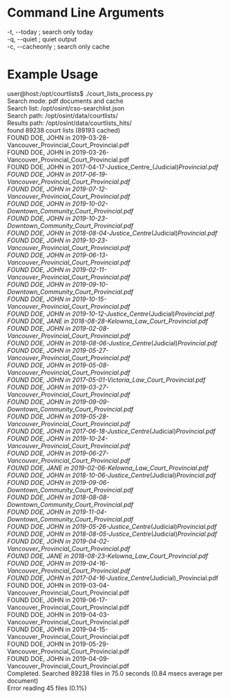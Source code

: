 # Command Line Arguments #

-t, --today ; search only today  
-q, --quiet ; quiet output  
-c, --cacheonly ; search only cache  

# Example Usage #

user@host:/opt/courtlists$ ./court_lists_process.py  
Search mode: pdf   documents and cache  
Search list: /opt/osint/cso-searchlist.json  
Search path: /opt/osint/data/courtlists/  
Results path: /opt/osint/data/courtlists_hits/  
found 89238 court lists (89193 cached)  
FOUND DOE, JOHN in 2019-03-28-Vancouver_Provincial_Court_Provincial.pdf  
FOUND DOE, JOHN in 2019-03-26-Vancouver_Provincial_Court_Provincial.pdf  
FOUND DOE, JOHN in 2017-04-17-Justice_Centre_(Judicial)_Provincial.pdf  
FOUND DOE, JOHN in 2017-06-19-Vancouver_Provincial_Court_Provincial.pdf  
FOUND DOE, JOHN in 2019-07-12-Vancouver_Provincial_Court_Provincial.pdf  
FOUND DOE, JOHN in 2019-10-02-Downtown_Community_Court_Provincial.pdf  
FOUND DOE, JOHN in 2019-10-23-Downtown_Community_Court_Provincial.pdf  
FOUND DOE, JOHN in 2018-08-04-Justice_Centre_(Judicial)_Provincial.pdf  
FOUND DOE, JOHN in 2019-10-23-Vancouver_Provincial_Court_Provincial.pdf  
FOUND DOE, JOHN in 2019-06-13-Vancouver_Provincial_Court_Provincial.pdf  
FOUND DOE, JOHN in 2019-02-11-Vancouver_Provincial_Court_Provincial.pdf  
FOUND DOE, JOHN in 2019-09-10-Downtown_Community_Court_Provincial.pdf  
FOUND DOE, JOHN in 2019-10-15-Vancouver_Provincial_Court_Provincial.pdf  
FOUND DOE, JOHN in 2019-10-12-Justice_Centre_(Judicial)_Provincial.pdf  
FOUND DOE, JANE in 2018-08-28-Kelowna_Law_Court_Provincial.pdf  
FOUND DOE, JOHN in 2019-02-08-Vancouver_Provincial_Court_Provincial.pdf  
FOUND DOE, JOHN in 2018-08-06-Justice_Centre_(Judicial)_Provincial.pdf  
FOUND DOE, JOHN in 2019-05-27-Vancouver_Provincial_Court_Provincial.pdf  
FOUND DOE, JOHN in 2019-05-08-Vancouver_Provincial_Court_Provincial.pdf  
FOUND DOE, JOHN in 2017-05-01-Victoria_Law_Court_Provincial.pdf  
FOUND DOE, JOHN in 2019-03-27-Vancouver_Provincial_Court_Provincial.pdf  
FOUND DOE, JOHN in 2019-09-09-Downtown_Community_Court_Provincial.pdf  
FOUND DOE, JOHN in 2019-05-28-Vancouver_Provincial_Court_Provincial.pdf  
FOUND DOE, JOHN in 2017-06-18-Justice_Centre_(Judicial)_Provincial.pdf  
FOUND DOE, JOHN in 2019-10-24-Vancouver_Provincial_Court_Provincial.pdf  
FOUND DOE, JOHN in 2019-06-27-Vancouver_Provincial_Court_Provincial.pdf  
FOUND DOE, JANE in 2019-02-06-Kelowna_Law_Court_Provincial.pdf  
FOUND DOE, JOHN in 2018-10-06-Justice_Centre_(Judicial)_Provincial.pdf  
FOUND DOE, JOHN in 2019-09-06-Downtown_Community_Court_Provincial.pdf  
FOUND DOE, JOHN in 2018-08-08-Downtown_Community_Court_Provincial.pdf  
FOUND DOE, JOHN in 2019-11-04-Downtown_Community_Court_Provincial.pdf  
FOUND DOE, JOHN in 2019-05-26-Justice_Centre_(Judicial)_Provincial.pdf  
FOUND DOE, JOHN in 2018-08-05-Justice_Centre_(Judicial)_Provincial.pdf  
FOUND DOE, JOHN in 2019-04-02-Vancouver_Provincial_Court_Provincial.pdf  
FOUND DOE, JANE in 2018-08-23-Kelowna_Law_Court_Provincial.pdf  
FOUND DOE, JOHN in 2019-04-16-Vancouver_Provincial_Court_Provincial.pdf  
FOUND DOE, JOHN in 2017-04-16-Justice_Centre_(Judicial)_Provincial.pdf  
FOUND DOE, JOHN in 2019-03-04-Vancouver_Provincial_Court_Provincial.pdf  
FOUND DOE, JOHN in 2019-06-17-Vancouver_Provincial_Court_Provincial.pdf  
FOUND DOE, JOHN in 2019-04-03-Vancouver_Provincial_Court_Provincial.pdf  
FOUND DOE, JOHN in 2019-04-15-Vancouver_Provincial_Court_Provincial.pdf  
FOUND DOE, JOHN in 2019-05-29-Vancouver_Provincial_Court_Provincial.pdf  
FOUND DOE, JOHN in 2019-04-09-Vancouver_Provincial_Court_Provincial.pdf  
Completed. Searched 89238 files in 75.0 seconds (0.84 msecs average per document)  
Error reading 45 files (0.1%)  